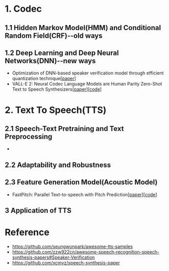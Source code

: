 # 1. Codec
## 1.1 Hidden Markov Model(HMM) and Conditional Random Field(CRF)--old ways


## 1.2 Deep Learning and Deep Neural Networks(DNN)--new ways
- Optimization of DNN-based speaker verification model through efficient quantization technique[[paper](https://arxiv.org/abs/2407.08991)]
- VALL-E 2: Neural Codec Language Models are Human Parity Zero-Shot Text to Speech Synthesizers[[paper](https://arxiv.org/abs/2406.05370)][[code](https://aka.ms/valle2)]

# 2. Text To Speech(TTS)
## 2.1 Speech-Text Pretraining and Text Preprocessing
-

## 2.2 Adaptability and Robustness


## 2.3 Feature Generation Model(Acoustic Model)
- FastPitch: Parallel Text-to-speech with Pitch Prediction[[paper](https://arxiv.org/abs/2006.06873)][[code](https://fastpitch.github.io/)]

## 3 Application of TTS


# Reference
- https://github.com/seungwonpark/awesome-tts-samples
- https://github.com/zzw922cn/awesome-speech-recognition-speech-synthesis-papers#Speaker-Verification
- https://github.com/xcmyz/speech-synthesis-paper
